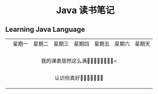 <h1 align=center> Java 读书笔记 

## Learning Java Language 


<table>
<th>
  <td>星期一</td>
  <td>星期二</td>
  <td>星期三</td>
  <td>星期四</td>
  <td>星期五</td>
  <td>星期六</td>
  <td>星期天</td>
  </th>
  <tr>
  <td></td>
  <td></td>
  <td></td>
  <td></td>
  <td></td>
  <td></td>
  <td></td>
  <td></td>
  </tr>
  <tr>
  <td></td>
  <td></td>
  <td></td>
  <td></td>
  <td></td>
  <td></td>
  <td></td>
  <td></td>
  </tr>
  <tr>
  <td></td>
  <td></td>
  <td></td>
  <td></td>
  <td></td>
  <td></td>
  <td></td>
  <td></td>
  </tr>
  <tr>
  <td></td>
  <td></td>
  <td></td>
  <td></td>
  <td></td>
  <td></td>
  <td></td>
  <td></td>
  </tr>
  <tr>
  <td align=center colspan=8>我的课表居然这么满🍎🍏🍐🍑🍒🍓🥝🍅<</td>
  </tr>
  <tr>
  <td></td>
  <td></td>
  <td></td>
  <td></td>
  <td></td>
  <td></td>
  <td></td>
  <td></td>
  </tr>
  <tr>
  <td></td>
  <td></td>
  <td></td>
  <td></td>
  <td></td>
  <td></td>
  <td></td>
  <td></td>
  </tr>
  <tr>
  <td></td>
  <td></td>
  <td></td>
  <td></td>
  <td></td>
  <td></td>
  <td></td>
  <td></td>
  </tr>
  <tr>
  <td></td>
  <td></td>
  <td></td>
  <td></td>
  <td></td>
  <td></td>
  <td></td>
  <td></td>
  </tr>
  <tr>
  <td align=center colspan=8>认识你真好🍇🍈🍉🍊🍋🍌🍍</td>
  </tr>
  <tr>
  <td></td>
  <td></td>
  <td></td>
  <td></td>
  <td></td>
  <td></td>
  <td></td>
  <td></td>
  </tr>
  <tr>
  <td></td>
  <td></td>
  <td></td>
  <td></td>
  <td></td>
  <td></td>
  <td></td>
  <td></td>
  </tr>
  <tr>
  <td></td>
  <td></td>
  <td></td>
  <td></td>
  <td></td>
  <td></td>
  <td></td>
  <td></td>
  </tr>
</table>
